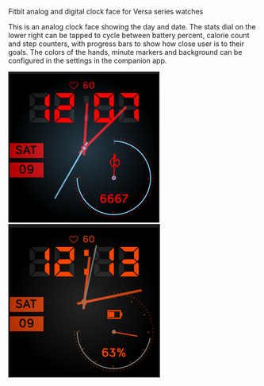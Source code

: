 Fitbit analog and digital clock face for Versa series watches

This is an analog clock face showing the day and date. The stats dial on the lower right can be tapped to cycle between battery percent, calorie count and step counters, with progress bars to show how close user is to their goals. The colors of the hands, minute markers and background can be configured in the settings in the companion app.

![alt text](https://github.com/mzamo65/Assignments/blob/master/Analog%20and%20digital%20clock%20face/screenshot1.png?raw=true)
![alt text](https://github.com/mzamo65/Assignments/blob/master/Analog%20and%20digital%20clock%20face/screenshot2.png?raw=true)
